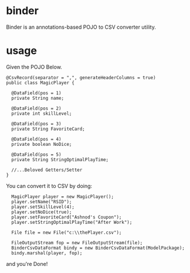 binder
======

Binder is an annotations-based POJO to CSV converter utility.


usage
======

Given the POJO Below.

```
@CsvRecord(separator = ",", generateHeaderColumns = true)
public class MagicPlayer {

  @DataField(pos = 1)
  private String name;

  @DataField(pos = 2)
  private int skillLevel;

  @DataField(pos = 3)
  private String FavoriteCard;

  @DataField(pos = 4)
  private boolean NoDice;

  @DataField(pos = 5)
  private String StringOptimalPlayTime;
  
  //...Beloved Getters/Setter
}  
```

You can convert it to CSV by doing:

```
  MagicPlayer player = new MagicPlayer();
  player.setName("RSID");
  player.setSkillLevel(4);
  player.setNoDice(true);
  player.setFavoriteCard("Ashnod's Coupon");
  player.setStringOptimalPlayTime("After Work");
  
  File file = new File("c:\\thePlayer.csv");
  
  FileOutputStream fop = new FileOutputStream(file);
  BinderCsvDataFormat bindy = new BinderCsvDataFormat(ModelPackage);
  bindy.marshal(player, fop);
```

and you're Done!
